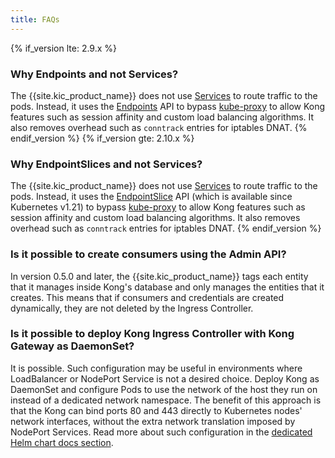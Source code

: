 ```yaml
---
title: FAQs
---
```


{% if_version lte: 2.9.x %}
### Why Endpoints and not Services?

The {{site.kic_product_name}} does not use [Services][k8s-service] to route traffic to the pods.
Instead, it uses the [Endpoints][k8s-endpoints] API to bypass
[kube-proxy][kube-proxy] to allow Kong features such as session affinity and custom
load balancing algorithms.
It also removes overhead such as `conntrack` entries for iptables DNAT.
{% endif_version %}
{% if_version gte: 2.10.x %}
### Why EndpointSlices and not Services?

The {{site.kic_product_name}} does not use [Services][k8s-service] to route traffic to the pods.
Instead, it uses the [EndpointSlice][k8s-endpointslices] API
(which is available since Kubernetes v1.21) to bypass [kube-proxy][kube-proxy]
to allow Kong features such as session affinity and custom load balancing algorithms.
It also removes overhead such as `conntrack` entries for iptables DNAT.
{% endif_version %}

### Is it possible to create consumers using the Admin API?

In version 0.5.0 and later, the {{site.kic_product_name}} tags each entity
that it manages inside Kong's database and only manages the entities that
it creates.
This means that if consumers and credentials are created dynamically, they are not deleted by the Ingress Controller.

[k8s-service]: https://kubernetes.io/docs/concepts/services-networking/service
[kube-proxy]: https://kubernetes.io/docs/reference/command-line-tools-reference/kube-proxy
[k8s-endpointslices]: https://kubernetes.io/docs/concepts/services-networking/endpoint-slices/
[k8s-endpoints]: https://kubernetes.io/docs/concepts/services-networking/service/#endpoints

### Is it possible to deploy Kong Ingress Controller with Kong Gateway as DaemonSet?

It is possible. Such configuration may be useful in environments where LoadBalancer or NodePort Service
is not a desired choice. Deploy Kong as DaemonSet and configure Pods to use the network of the host they run on instead
of a dedicated network namespace. The benefit of this approach is that the Kong can bind ports 80 and 443 directly to
Kubernetes nodes' network interfaces, without the extra network translation imposed by NodePort Services. Read more about
such configuration in the [dedicated Helm chart docs section][chart-using-a-daemonset].

[chart-using-a-daemonset]: (https://github.com/Kong/charts/blob/main/charts/kong/README.md#using-a-daemonset)
